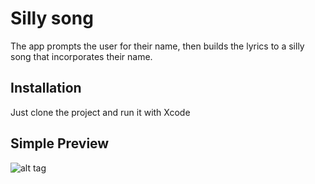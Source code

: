 # Silly song

The app prompts the user for their name, then builds the lyrics to a silly song that incorporates their name.

## Installation

Just clone the project and run it with Xcode

## Simple Preview

![alt tag](https://cloud.githubusercontent.com/assets/15115885/22622975/a7846170-eb42-11e6-9369-384acbc95140.png)
